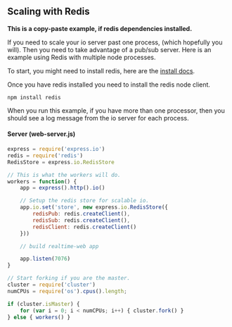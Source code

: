 
## Scaling with Redis

__This is a copy-paste example, if redis dependencies installed.__ 

If you need to scale your io server past one process, (which hopefully you will).  Then you need to take advantage of a pub/sub server. Here is an example using Redis with multiple node processes.

To start, you might need to install redis, here are the [install docs](http://redis.io/topics/quickstart).

Once you have redis installed you need to install the redis node client.

```
npm install redis
```

When you run this example, if you have more than one processor, then you should see a log message from the io server for each process.

#### Server (web-server.js)

```js
express = require('express.io')
redis = require('redis')
RedisStore = express.io.RedisStore

// This is what the workers will do.
workers = function() {
    app = express().http().io()

    // Setup the redis store for scalable io.
    app.io.set('store', new express.io.RedisStore({
        redisPub: redis.createClient(),
        redisSub: redis.createClient(),
        redisClient: redis.createClient()
    }))

    // build realtime-web app

    app.listen(7076)
}

// Start forking if you are the master.
cluster = require('cluster')
numCPUs = require('os').cpus().length;

if (cluster.isMaster) {
    for (var i = 0; i < numCPUs; i++) { cluster.fork() }
} else { workers() }
```

